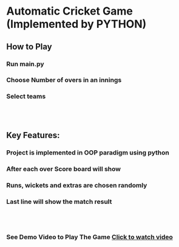 # Automatic Cricket Game (Implemented by PYTHON)

## How to Play
### Run main.py
### Choose Number of overs in an innings
### Select teams  
<br></br>
## Key Features:
### Project is implemented in OOP paradigm using python
### After each over Score board will show
### Runs, wickets and extras are chosen randomly
### Last line will show the match result

<br></br>
### See Demo Video to Play The Game [Click to watch video](https://drive.google.com/file/d/1AOgcnr-BIbo7VHbwIg-TM9S0zfZ4EyHk/view)